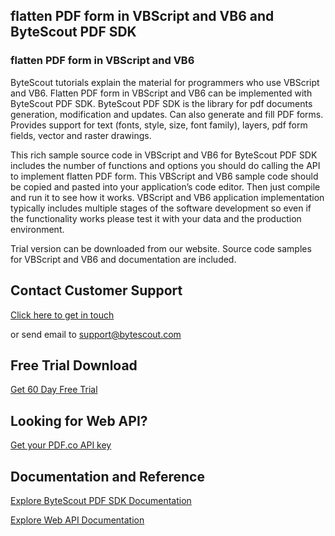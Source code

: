 ## flatten PDF form in VBScript and VB6 and ByteScout PDF SDK

### flatten PDF form in VBScript and VB6

ByteScout tutorials explain the material for programmers who use VBScript and VB6. Flatten PDF form in VBScript and VB6 can be implemented with ByteScout PDF SDK. ByteScout PDF SDK is the library for pdf documents generation, modification and updates. Can also generate and fill PDF forms. Provides support for text (fonts, style, size, font family), layers, pdf form fields, vector and raster drawings.

This rich sample source code in VBScript and VB6 for ByteScout PDF SDK includes the number of functions and options you should do calling the API to implement flatten PDF form. This VBScript and VB6 sample code should be copied and pasted into your application’s code editor. Then just compile and run it to see how it works. VBScript and VB6 application implementation typically includes multiple stages of the software development so even if the functionality works please test it with your data and the production environment.

Trial version can be downloaded from our website. Source code samples for VBScript and VB6 and documentation are included.

## Contact Customer Support

[Click here to get in touch](https://bytescout.zendesk.com/hc/en-us/requests/new?subject=ByteScout%20PDF%20SDK%20Question)

or send email to [support@bytescout.com](mailto:support@bytescout.com?subject=ByteScout%20PDF%20SDK%20Question) 

## Free Trial Download

[Get 60 Day Free Trial](https://bytescout.com/download/web-installer?utm_source=github-readme)

## Looking for Web API? 

[Get your PDF.co API key](https://pdf.co/documentation/api?utm_source=github-readme)

## Documentation and Reference

[Explore ByteScout PDF SDK Documentation](https://bytescout.com/documentation/index.html?utm_source=github-readme)

[Explore Web API Documentation](https://pdf.co/documentation/api?utm_source=github-readme)